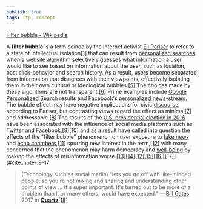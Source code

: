 ```yaml
---
publish: true
tags: itp, concept 
---
```

[Filter bubble - Wikipedia](https://en.wikipedia.org/wiki/Filter_bubble)

A **filter bubble** is a term coined by the Internet activist [Eli Pariser](https://en.wikipedia.org/wiki/wiki/Eli_Pariser "Eli Pariser") to refer to a state of intellectual isolation[\[1\]](#cite_note-twsTechnoP101-1) that can result from [personalized searches](https://en.wikipedia.org/wiki/wiki/Personalized_search "Personalized search") when a website [algorithm](https://en.wikipedia.org/wiki/wiki/Algorithm "Algorithm") selectively guesses what information a user would like to see based on information about the user, such as location, past click-behavior and search history. As a result, users become separated from information that disagrees with their viewpoints, effectively isolating them in their own cultural or ideological bubbles.[\[5\]](#cite_note-5) The choices made by these algorithms are not transparent.[\[6\]](#cite_note-6) Prime examples include [Google Personalized Search](https://en.wikipedia.org/wiki/wiki/Google_Personalized_Search "Google Personalized Search") results and [Facebook](https://en.wikipedia.org/wiki/wiki/Facebook "Facebook")'s [personalized news-stream](https://en.wikipedia.org/wiki/wiki/News_Feed "News Feed"). The bubble effect may have negative implications for civic [discourse](https://en.wikipedia.org/wiki/wiki/Discourse "Discourse"), according to Pariser, but contrasting views regard the effect as minimal[\[7\]](#cite_note-twsO13-7) and addressable.[\[8\]](#cite_note-8) The results of the [U.S. presidential election in 2016](https://en.wikipedia.org/wiki/wiki/United_States_elections,_2016 "United States elections, 2016") have been associated with the influence of social media platforms such as [Twitter](https://en.wikipedia.org/wiki/wiki/Twitter "Twitter") and Facebook,[\[9\]](#cite_note-9)[\[10\]](#cite_note-:4-10) and as a result have called into question the effects of the "filter bubble" phenomenon on user exposure to [fake news](https://en.wikipedia.org/wiki/wiki/Fake_news "Fake news") and [echo chambers](https://en.wikipedia.org/wiki/wiki/Echo_chamber_(media) "Echo chamber (media)"),[\[11\]](#cite_note-DiFranzo_&_Gloria-Garcia_2017-11) spurring new interest in the term,[\[12\]](#cite_note-twsGuardian421-12) with many concerned that the phenomenon may harm democracy and [well-being](https://en.wikipedia.org/wiki/wiki/Well-being "Well-being") by making the effects of misinformation worse.[\[13\]](#cite_note-twsWired989-13)[\[14\]](#cite_note-twsNYMag4923-14)[\[12\]](#cite_note-twsGuardian421-12)[\[15\]](#cite_note-:6-15)[\[16\]](#cite_note-:8-16)[\[17\]](#cite_note-:9-17
  >(Technology such as social media) “lets you go off with like-minded people, so you're not mixing and sharing and understanding other points of view ... It's super important. It's turned out to be more of a problem than I, or many others, would have expected.”
   — [Bill Gates](https://en.wikipedia.org/wiki/wiki/Bill_Gates "Bill Gates") 2017 in __[Quartz](https://en.wikipedia.org/wiki/wiki/Quartz_(publication) "Quartz (publication)")__[\[18\]](#cite_note-twsQuartz23-18)
